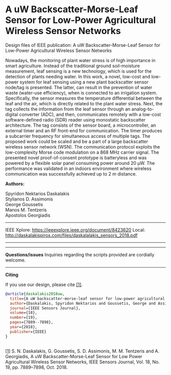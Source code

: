 # A uW Backscatter-Morse-Leaf Sensor for Low-Power Agricultural Wireless Sensor Networks
Design files of IEEE publication: A uW Backscatter-Morse-Leaf Sensor for Low-Power Agricultural Wireless Sensor Networks


Nowadays, the monitoring of plant water stress
is of high importance in smart agriculture. Instead of the
traditional ground soil-moisture measurement, leaf sensing is a
new technology, which is used for the detection of plants needing
water. In this work, a novel, low-cost and low-power system for
leaf sensing using a new plant backscatter sensor node/tag is
presented. The latter, can result in the prevention of water waste
(water-use efficiency), when is connected to an irrigation system.
Specifically, the sensor measures the temperature differential
between the leaf and the air, which is directly related to the plant
water stress. Next, the tag collects the information from the leaf
sensor through an analog-to-digital converter (ADC), and then,
communicates remotely with a low-cost software-defined radio
(SDR) reader using monostatic backscatter architecture. The tag
consists of the sensor board, a microcontroller, an external timer
and an RF front-end for communication. The timer produces a
subcarrier frequency for simultaneous access of multiple tags.
The proposed work could be scaled and be a part of a large
backscatter wireless sensor network (WSN). The communication
protocol exploits the low-complexity Morse code modulation on
a 868 MHz carrier signal. The presented novel proof-of-consent
prototype is batteryless and was powered by a flexible solar panel
consuming power around 20 µW. The performance was validated
in an indoors environment where wireless communication was
successfully achieved up to 2 m distance.



**Authors:**

Spyridon Nektarios Daskalakis\
Stylianos D. Assimonis\
George Goussetis\
Manos M. Tentzeris\
Apostolos Georgiadis


---
IEEE Xplore: https://ieeexplore.ieee.org/document/8423620
Local: http://daskalakispiros.com/files/daskalalakis_sensors_2018.pdf

---

---
**Questions/issues**
Inquiries regarding the scripts provided are cordially welcome.

---
**Citing**

If you use our design, please cite [[1]](https://ieeexplore.ieee.org/document/8423620).

```bibtex
@article{daskalakis2018uw,
  title={A uW backscatter-morse-leaf sensor for low-power agricultural wireless sensor networks},
  author={Daskalakis, Spyridon Nektarios and Goussetis, George and Assimonis, Stylianos D and Tentzeris, Manos M and Georgiadis, Apostolos},
  journal={IEEE Sensors Journal},
  volume={18},
  number={19},
  pages={7889--7898},
  year={2018},
  publisher={IEEE}
}
 
```


[[1]](https://ieeexplore.ieee.org/document/8423620) S. N. Daskalakis, G. Goussetis, S. D. Assimonis, M. M. Tentzeris and A. Georgiadis, A uW Backscatter-Morse-Leaf Sensor for Low Power Agricultural Wireless Sensor Networks, IEEE Sensors Journal, Vol. 18, No. 19, pp. 7889–7898, Oct. 2018.
